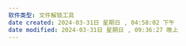 ```yaml
---
软件类型: 文件解锁工具
date created: 2024-03-31日 星期日 , 04:58:02 下午
date modified: 2024-03-31日 星期日 , 09:36:27 晚上
---
```

